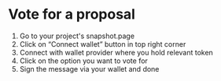 # Vote for a proposal

1. Go to your project's snapshot.page
2. Click on “Connect wallet” button in top right corner 
3. Connect with wallet provider where you hold relevant token
4. Click on the option you want to vote for 
5. Sign the message via your wallet and done

